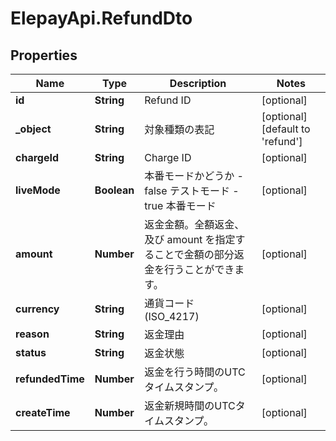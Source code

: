 # ElepayApi.RefundDto

## Properties

Name | Type | Description | Notes
------------ | ------------- | ------------- | -------------
**id** | **String** | Refund ID | [optional] 
**_object** | **String** | 対象種類の表記 | [optional] [default to &#39;refund&#39;]
**chargeId** | **String** | Charge ID | [optional] 
**liveMode** | **Boolean** | 本番モードかどうか - false テストモード - true 本番モード  | [optional] 
**amount** | **Number** | 返金金額。全額返金、及び amount を指定することで金額の部分返金を行うことができます。 | [optional] 
**currency** | **String** | 通貨コード (ISO_4217) | [optional] 
**reason** | **String** | 返金理由 | [optional] 
**status** | **String** | 返金状態 | [optional] 
**refundedTime** | **Number** | 返金を行う時間のUTCタイムスタンプ。 | [optional] 
**createTime** | **Number** | 返金新規時間のUTCタイムスタンプ。 | [optional] 


